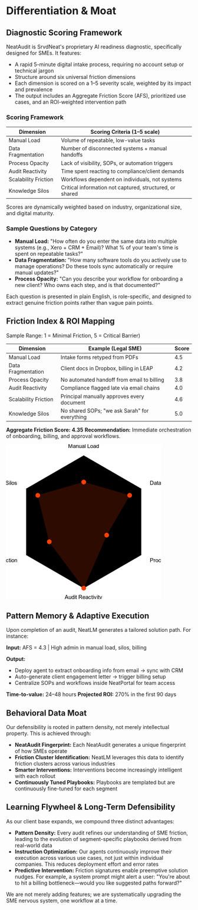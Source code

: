 # Differentiation & Moat

## Diagnostic Scoring Framework

NeatAudit is SrvdNeat's proprietary AI readiness diagnostic, specifically designed for SMEs. It features:

- A rapid 5-minute digital intake process, requiring no account setup or technical jargon
- Structure around six universal friction dimensions
- Each dimension is scored on a 1–5 severity scale, weighted by its impact and prevalence
- The output includes an Aggregate Friction Score (AFS), prioritized use cases, and an ROI-weighted intervention path

### Scoring Framework

| **Dimension** | **Scoring Criteria (1–5 scale)** |
|---------------|----------------------------------|
| Manual Load | Volume of repeatable, low-value tasks |
| Data Fragmentation | Number of disconnected systems + manual handoffs |
| Process Opacity | Lack of visibility, SOPs, or automation triggers |
| Audit Reactivity | Time spent reacting to compliance/client demands |
| Scalability Friction | Workflows dependent on individuals, not systems |
| Knowledge Silos | Critical information not captured, structured, or shared |

Scores are dynamically weighted based on industry, organizational size, and digital maturity.

### Sample Questions by Category

- **Manual Load:** "How often do you enter the same data into multiple systems (e.g., Xero + CRM + Email)? What % of your team's time is spent on repeatable tasks?"
- **Data Fragmentation:** "How many software tools do you actively use to manage operations? Do these tools sync automatically or require manual updates?"
- **Process Opacity:** "Can you describe your workflow for onboarding a new client? Who owns each step, and is that documented?"

Each question is presented in plain English, is role-specific, and designed to extract genuine friction points rather than vague pain points.

## Friction Index & ROI Mapping

Sample Range: 1 = Minimal Friction, 5 = Critical Barrier)

| **Dimension** | **Example (Legal SME)** | **Score** |
|---------------|-------------------------|-----------|
| Manual Load | Intake forms retyped from PDFs | 4.5 |
| Data Fragmentation | Client docs in Dropbox, billing in LEAP | 4.2 |
| Process Opacity | No automated handoff from email to billing | 3.8 |
| Audit Reactivity | Compliance flagged late via email chains | 4.0 |
| Scalability Friction | Principal manually approves every document | 4.6 |
| Knowledge Silos | No shared SOPs; "we ask Sarah" for everything | 5.0 |

**Aggregate Friction Score: 4.35**
**Recommendation:** Immediate orchestration of onboarding, billing, and approval workflows.

<!-- Friction Radar Chart -->

![Friction Radar Chart](friction-radar.png)

## Pattern Memory & Adaptive Execution

Upon completion of an audit, NeatLM generates a tailored solution path. For instance:

**Input:** AFS = 4.3 | High admin in manual load, silos, billing

**Output:**
- Deploy agent to extract onboarding info from email → sync with CRM
- Auto-generate client engagement letter → trigger billing setup
- Centralize SOPs and workflows inside NeatPortal for team access

**Time-to-value:** 24–48 hours
**Projected ROI:** 270% in the first 90 days

## Behavioral Data Moat

Our defensibility is rooted in pattern density, not merely intellectual property. This is achieved through:

- **NeatAudit Fingerprint:** Each NeatAudit generates a unique fingerprint of how SMEs operate
- **Friction Cluster Identification:** NeatLM leverages this data to identify friction clusters across various industries
- **Smarter Interventions:** Interventions become increasingly intelligent with each rollout
- **Continuously Tuned Playbooks:** Playbooks are templated but are continuously fine-tuned for each segment

## Learning Flywheel & Long-Term Defensibility

As our client base expands, we compound three distinct advantages:

- **Pattern Density:** Every audit refines our understanding of SME friction, leading to the evolution of segment-specific playbooks derived from real-world data
- **Instruction Optimization:** Our agents continuously improve their execution across various use cases, not just within individual companies. This reduces deployment effort and error rates
- **Predictive Intervention:** Friction signatures enable preemptive solution nudges. For example, a system prompt might alert a user: "You're about to hit a billing bottleneck—would you like suggested paths forward?"

We are not merely adding features; we are systematically upgrading the SME nervous system, one workflow at a time. 